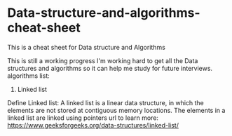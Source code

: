 # Data-structure-and-algorithms-cheat-sheet
This is a cheat sheet for Data structure and Algorithms

This is still a working progress I'm working hard to get all the Data structures and algorithms so it can help me study for future interviews.
algorithms list:
1. Linked list



Define Linked list: A linked list is a linear data structure, in which the elements are not stored at contiguous memory locations. The elements in a linked list are linked using pointers
url to learn more: https://www.geeksforgeeks.org/data-structures/linked-list/
